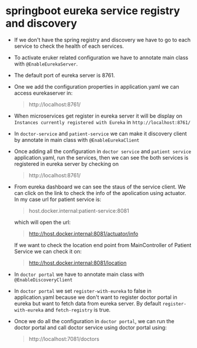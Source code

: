 # springboot eureka service registry and discovery
* If we don't have the spring registry and discovery we have to go to each service to check the health of each services.
* To activate  eruker related configuration we have to annotate main class with `@EnableEurekaServer`.
* The default port of eureka server is 8761.
* One we add the configuration properties in application.yaml we can access eurekaserver in:
    > http://localhost:8761/
  
* When microservices get register in eureka server it will be display on `Instances currently registered with Eureka` in `http://localhost:8761/`

* In `doctor-service` and `patient-service` we can make it discovery client by annotate in main class with `@EnableEurekaClient`
* Once adding all the configuration in `doctor service` and `patient service` application.yaml, run the services, then we can see the both services is registered in eureka server by checking on
  > http://localhost:8761/
  
* From  eureka dashboard we can see the staus of the service client. We can click on the link to check the info of the apolication using actuator. In my case url for patient service is:
  >  host.docker.internal:patient-service:8081
   
  which will open the url:
  > http://host.docker.internal:8081/actuator/info
  
  If we want to check the location end point from MainController of Patient Service  we can check it on:
  > http://host.docker.internal:8081/location
  
* In `doctor portal` we have to annotate main class with `@EnableDiscoveryClient`
* In `doctor portal` we set `register-with-eureka` to false in application.yaml because we don't want to register doctor portal in eureka but want to fetch data from eureka server. By default `register-with-eureka` and `fetch-registry` is true.
* Once we do all the configuration in `doctor portal`, we can run the doctor portal and call doctor service using doctor portal using:
  > http://localhost:7081/doctors